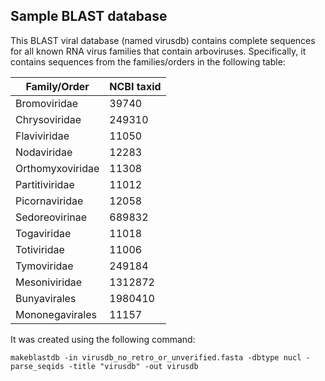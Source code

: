## Sample BLAST database

This BLAST viral database (named virusdb) contains complete sequences for all known RNA virus families that contain arboviruses.  Specifically, it contains sequences from the families/orders in the following table:

| Family/Order | NCBI taxid |
|-|-|
| Bromoviridae | 39740 |
| Chrysoviridae | 249310 |
| Flaviviridae | 11050 |
| Nodaviridae | 12283 |
| Orthomyxoviridae | 11308 |
| Partitiviridae | 11012 |
| Picornaviridae | 12058 |
| Sedoreovirinae | 689832 |
| Togaviridae | 11018 |
| Totiviridae | 11006 |
| Tymoviridae | 249184 |
| Mesoniviridae | 1312872 |
| Bunyavirales | 1980410 |
| Mononegavirales | 11157 |

It was created using the following command:

```
makeblastdb -in virusdb_no_retro_or_unverified.fasta -dbtype nucl -parse_seqids -title "virusdb" -out virusdb
```
